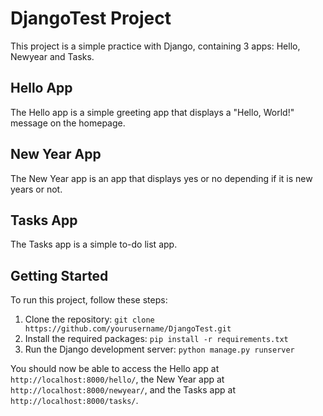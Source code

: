 # DjangoTest Project

This project is a simple practice with Django, containing 3 apps: Hello, Newyear and Tasks.

## Hello App

The Hello app is a simple greeting app that displays a "Hello, World!" message on the homepage.

## New Year App

The New Year app is an app that displays yes or no depending if it is new years or not.

## Tasks App

The Tasks app is a simple to-do list app.

## Getting Started

To run this project, follow these steps:

1. Clone the repository: `git clone https://github.com/yourusername/DjangoTest.git`
2. Install the required packages: `pip install -r requirements.txt`
3. Run the Django development server: `python manage.py runserver`

You should now be able to access the Hello app at `http://localhost:8000/hello/`, the New Year app at `http://localhost:8000/newyear/`, and the Tasks app at `http://localhost:8000/tasks/`.
